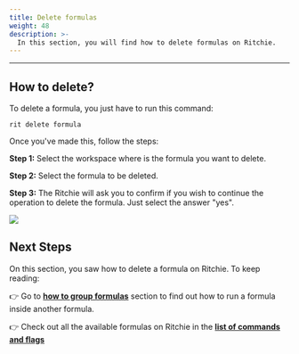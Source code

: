 ```yaml
---
title: Delete formulas
weight: 48
description: >-
  In this section, you will find how to delete formulas on Ritchie.
---
```


---

## How to delete?

To delete a formula, you just have to run this command:

```text
rit delete formula
```

Once you've made this, follow the steps:

**Step 1:** Select the workspace where is the formula you want to delete.

**Step 2:** Select the formula to be deleted.

**Step 3:** The Ritchie will ask you to confirm if you wish to continue the operation to delete the formula. Just select the answer "yes".

![](/shared/delete-formula.gif)

## Next Steps

On this section, you saw how to delete a formula on Ritchie. To keep reading:

👉 Go to [**how to group formulas**](/docs-ritchie/formulas/group-formulas/) section to find out how to run a formula inside another formula.

👉 Check out all the available formulas on Ritchie in the [**list of commands and flags**](/docs-ritchie/reference/list-of-commands-and-flags/)
